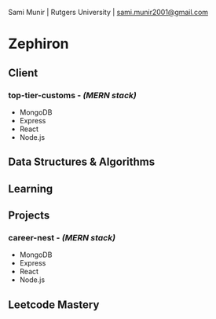 Sami Munir | Rutgers University | sami.munir2001@gmail.com

# Zephiron

## Client

### top-tier-customs - _(MERN stack)_

- MongoDB
- Express
- React
- Node.js

## Data Structures & Algorithms

## Learning

## Projects

### career-nest - _(MERN stack)_

- MongoDB
- Express
- React
- Node.js

## Leetcode Mastery
